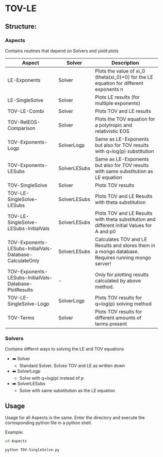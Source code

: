 # TOV-LE

## Structure:

### Aspects
Contains routines that depend on Solvers and yield plots

Aspect		|Solver		|Description				
--------------------|---------------|---------------------------------------
LE-Exponents                |Solver 		|Plots the value of xi_0 (theta(xi_0)=0) for the LE equation for different exponents n
LE-SingleSolve              |Solver         |Plots LE results (for multiple exponents)
TOV-LE-Combi                |Solver         |Plots TOV and LE results
TOV-RelEOS-Comparison       |Solver         |Plots the TOV equation for a polytropic and relativistic EOS
TOV-Exponents-Logp          |SolverLogp     |Same as LE-Exponents but also for TOV results with q=log(p) substitution
TOV-Exponents-LESubs|SolverLESubs   |Same as LE-Exponents but also for TOV results with same substitution as LE equation
TOV-SingleSolve             |Solver         |Plots TOV results
TOV-LE-SingleSolve-LESubs   |SolverLESubs   |Plots TOV and LE Results with theta substitution
TOV-LE-SingleSolve-LESubs-InitialVals   |SolverLESubs   |Plots TOV and LE Results with theta substitution and different initial Values for A and p0
TOV-Exponents-LESubs-InitialVals-Database-CalculateOnly |SolverLESubs   |Calculates TOV and LE Results and stores them in a mongo database. Requires running mongo server!
TOV-Exponents-LESubs-InitialVals-Database-PlotResults   |-              |Only for plotting results calculated by above method.
TOV-LE-SingleSolve-Logp        |SolverLogp     |Plots TOV results for q=log(p) solving method
TOV-Terms                   |Solver         |Plots TOV results for different amounts of terms present

### Solvers
Contains differnt ways to solving the LE and TOV equations

* :arrow_right: Solver
  * Standard Solver. Solves TOV and LE as written down
* :arrow_right: SolverLogp
  * Solve with q=log(p) instead of p
* :arrow_right: SolverLESubs
  * Solve with same substitution as the LE equation


## Usage

Usage for all Aspects is the same. Enter the directory and execute the corresponding python file in a python shell.

Example:

```bash
cd Aspects

python TOV-SingleSolve.py
```

